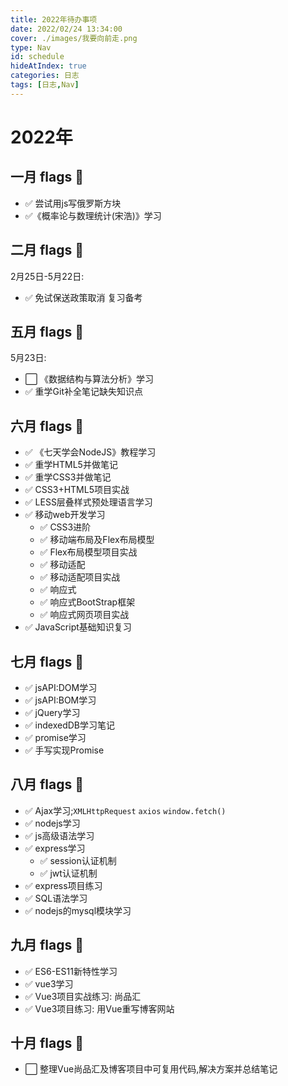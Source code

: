 ```yaml
---
title: 2022年待办事项
date: 2022/02/24 13:34:00
cover: ./images/我要向前走.png
type: Nav
id: schedule
hideAtIndex: true
categories: 日志
tags: [日志,Nav]
---
```



# 2022年
## 一月 flags 🚩
+ ✅ 尝试用js写俄罗斯方块
+ ✅《概率论与数理统计(宋浩)》学习 

## 二月 flags 🚩
2月25日-5月22日:
+ ✅ 免试保送政策取消 复习备考 

## 五月 flags 🚩
5月23日:
+ ⬜ 《数据结构与算法分析》学习
+ ✅ 重学Git补全笔记缺失知识点

## 六月 flags 🚩
+ ✅ 《七天学会NodeJS》教程学习 
+ ✅ 重学HTML5并做笔记
+ ✅ 重学CSS3并做笔记
+ ✅ CSS3+HTML5项目实战
+ ✅ LESS层叠样式预处理语言学习
+ ✅ 移动web开发学习 
    + ✅ CSS3进阶
    + ✅ 移动端布局及Flex布局模型
    + ✅ Flex布局模型项目实战
    + ✅ 移动适配
    + ✅ 移动适配项目实战
    + ✅ 响应式
    + ✅ 响应式BootStrap框架
    + ✅ 响应式网页项目实战
+ ✅ JavaScript基础知识复习


## 七月 flags 🚩
+ ✅ jsAPI:DOM学习
+ ✅ jsAPI:BOM学习
+ ✅ jQuery学习
+ ✅ indexedDB学习笔记
+ ✅ promise学习
+ ✅ 手写实现Promise

## 八月 flags 🚩
+ ✅ Ajax学习;`XMLHttpRequest` `axios` `window.fetch()`
+ ✅ nodejs学习
+ ✅ js高级语法学习
+ ✅ express学习
  + ✅ session认证机制
  + ✅ jwt认证机制
+ ✅ express项目练习
+ ✅ SQL语法学习
+ ✅ nodejs的mysql模块学习

## 九月 flags 🚩

+ ✅ ES6-ES11新特性学习
+ ✅ vue3学习
+ ✅ Vue3项目实战练习: 尚品汇
+ ✅ Vue3项目练习: 用Vue重写博客网站

## 十月 flags 🚩
+ ⬜ 整理Vue尚品汇及博客项目中可复用代码,解决方案并总结笔记







    
<!-- 
📔 Notebook with Decorative Cover
📕 Closed Book
📖 Open Book
📗 Green Book
📘 Blue Book
📙 Orange Book
📚 Books
📓 Notebook
📒 Ledger
📃 Page with Curl
📜 Scroll
📄 Page Facing Up
📰 Newspaper
🗞️ Rolled-Up Newspaper
📑 Bookmark Tabs
🔖 Bookmark
🏷️ Label
💰 Money Bag

 -->